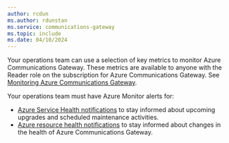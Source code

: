 ```yaml
---
author: rcdun
ms.author: rdunstan
ms.service: communications-gateway
ms.topic: include
ms.date: 04/10/2024
---
```


Your operations team can use a selection of key metrics to monitor Azure Communications Gateway. These metrics are available to anyone with the Reader role on the subscription for Azure Communications Gateway. See [Monitoring Azure Communications Gateway](/azure/communications-gateway/monitor-azure-communications-gateway).

Your operations team must have Azure Monitor alerts for:
- [Azure Service Health notifications](/azure/service-health/alerts-activity-log-service-notifications-portal) to stay informed about upcoming upgrades and scheduled maintenance activities.  
- [Azure resource health notifications](/azure/service-health/resource-health-alert-monitor-guide) to stay informed about changes in the health of Azure Communications Gateway.